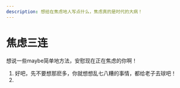 ```yaml
---
description: 想给在焦虑地人写点什么，焦虑真的是时代的大病！
---
```


# 焦虑三连

想说一些maybe简单地方法，安慰现在正在焦虑的你啊！

1. 好吧，先不要想那麽多，你就想想乱七八糟的事情，都给老子去球吧！
2. 
